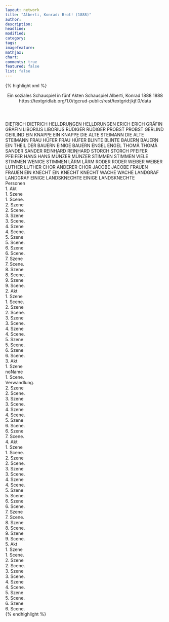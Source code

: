 ```yaml
---
layout: network
title: "Alberti, Konrad: Brot! (1888)"
author:
description:
headline:
modified:
category:
tags:
imagefeature: 
mathjax: 
chart: 
comments: true
featured: false
list: false
---
```

{% highlight xml %}
<?xml-model href="https://raw.githubusercontent.com/DLiNa/project/master/rules/lina.rnc"?><?xml-model href="https://raw.githubusercontent.com/DLiNa/project/master/rules/lina.sch"?>
<play xmlns="http://lina.digital">
  <header>
    <title>Brot!</title>
    <subtitle>Ein soziales Schauspiel in fünf Akten</subtitle>
    <genretitle>Schauspiel</genretitle>
    <author>Alberti, Konrad</author>
    <date type="print" when="1888">1888</date>
    <date type="premiere"/>
    <date type="written" when="1888">1888</date>
    <source>https://textgridlab.org/1.0/tgcrud-public/rest/textgrid:jkjf.0/data</source>
  </header>
  <personae>
    <character>
      <name>DIETRICH</name>
      <alias xml:id="dietrich">
        <name>DIETRICH</name>
      </alias>
    </character>
    <character>
      <name>HELLDRUNGEN</name>
      <alias xml:id="helldrungen">
        <name>HELLDRUNGEN</name>
      </alias>
    </character>
    <character>
      <name>ERICH</name>
      <alias xml:id="erich">
        <name>ERICH</name>
      </alias>
    </character>
    <character>
      <name>GRÄFIN</name>
      <alias xml:id="gräfin">
        <name>GRÄFIN</name>
      </alias>
    </character>
    <character>
      <name>LIBORIUS</name>
      <alias xml:id="liborius">
        <name>LIBORIUS</name>
      </alias>
    </character>
    <character>
      <name>RÜDIGER</name>
      <alias xml:id="rüdiger">
        <name>RÜDIGER</name>
      </alias>
    </character>
    <character>
      <name>PROBST</name>
      <alias xml:id="probst">
        <name>PROBST</name>
      </alias>
    </character>
    <character>
      <name>GERLIND</name>
      <alias xml:id="gerlind">
        <name>GERLIND</name>
      </alias>
    </character>
    <character>
      <name>EIN KNAPPE</name>
      <alias xml:id="ein_knappe">
        <name>EIN KNAPPE</name>
      </alias>
    </character>
    <character>
      <name>DIE ALTE STEIMANN</name>
      <alias xml:id="die_alte_steimann">
        <name>DIE ALTE STEIMANN</name>
      </alias>
    </character>
    <character>
      <name>FRAU HÜFER</name>
      <alias xml:id="frau_hüfer">
        <name>FRAU HÜFER</name>
      </alias>
    </character>
    <character>
      <name>BLINTE</name>
      <alias xml:id="blinte">
        <name>BLINTE</name>
      </alias>
    </character>
    <character>
      <name>BAUERN</name>
      <alias xml:id="bauern">
        <name>BAUERN</name>
      </alias>
      <alias xml:id="ein_theil_der_bauern">
        <name>EIN THEIL DER BAUERN</name>
      </alias>
      <alias xml:id="einige_bauern">
        <name>EINIGE BAUERN</name>
      </alias>
    </character>
    <character>
      <name>ENGEL</name>
      <alias xml:id="engel">
        <name>ENGEL</name>
      </alias>
    </character>
    <character>
      <name>THOMÄ</name>
      <alias xml:id="thomä">
        <name>THOMÄ</name>
      </alias>
    </character>
    <character>
      <name>SANDER</name>
      <alias xml:id="sander">
        <name>SANDER</name>
      </alias>
    </character>
    <character>
      <name>REINHARD</name>
      <alias xml:id="reinhard">
        <name>REINHARD</name>
      </alias>
    </character>
    <character>
      <name>STORCH</name>
      <alias xml:id="storch">
        <name>STORCH</name>
      </alias>
    </character>
    <character>
      <name>PFEIFER</name>
      <alias xml:id="pfeifer">
        <name>PFEIFER</name>
      </alias>
    </character>
    <character>
      <name>HANS</name>
      <alias xml:id="hans">
        <name>HANS</name>
      </alias>
    </character>
    <character>
      <name>MÜNZER</name>
      <alias xml:id="münzer">
        <name>MÜNZER</name>
      </alias>
    </character>
    <character>
      <name>STIMMEN</name>
      <alias xml:id="stimmen">
        <name>STIMMEN</name>
      </alias>
      <alias xml:id="viele_stimmen">
        <name>VIELE STIMMEN</name>
      </alias>
      <alias xml:id="wenige_stimmen">
        <name>WENIGE STIMMEN</name>
      </alias>
    </character>
    <character>
      <name>LÄRM</name>
      <alias xml:id="lärm">
        <name>LÄRM</name>
      </alias>
    </character>
    <character>
      <name>RODER</name>
      <alias xml:id="roder">
        <name>RODER</name>
      </alias>
    </character>
    <character>
      <name>WEIBER</name>
      <alias xml:id="weiber">
        <name>WEIBER</name>
      </alias>
    </character>
    <character>
      <name>LUTHER</name>
      <alias xml:id="luther">
        <name>LUTHER</name>
      </alias>
    </character>
    <character>
      <name>CHOR</name>
      <alias xml:id="anderer_chor">
        <name>ANDERER CHOR</name>
      </alias>
    </character>
    <character>
      <name>JACOBE</name>
      <alias xml:id="jacobe">
        <name>JACOBE</name>
      </alias>
    </character>
    <character>
      <name>FRAUEN</name>
      <alias xml:id="frauen">
        <name>FRAUEN</name>
      </alias>
    </character>
    <character>
      <name>EIN KNECHT</name>
      <alias xml:id="ein_knecht">
        <name>EIN KNECHT</name>
      </alias>
      <alias xml:id="knecht">
        <name>KNECHT</name>
      </alias>
    </character>
    <character>
      <name>WACHE</name>
      <alias xml:id="wache">
        <name>WACHE</name>
      </alias>
    </character>
    <character>
      <name>LANDGRAF</name>
      <alias xml:id="landgraf">
        <name>LANDGRAF</name>
      </alias>
    </character>
    <character>
      <name>EINIGE LANDSKNECHTE</name>
      <alias xml:id="einige_landsknechte">
        <name>EINIGE LANDSKNECHTE</name>
      </alias>
    </character>
  </personae>
  <text>
    <div>
      <head>Personen</head>
    </div>
    <div>
      <head>1. Akt</head>
      <div>
        <head>1. Szene</head>
        <div>
          <head>1. Scene.</head>
          <sp who="#dietrich">
            <amount n="4" unit="speech_acts"/>
            <amount n="67" unit="words"/>
            <amount n="2" unit="lines"/>
            <amount n="392" unit="chars"/>
          </sp>
          <sp who="#helldrungen">
            <amount n="2" unit="speech_acts"/>
            <amount n="2" unit="words"/>
            <amount n="2" unit="lines"/>
            <amount n="14" unit="chars"/>
          </sp>
          <sp who="#erich">
            <amount n="1" unit="speech_acts"/>
            <amount n="7" unit="words"/>
            <amount n="1" unit="lines"/>
            <amount n="33" unit="chars"/>
          </sp>
        </div>
      </div>
      <div>
        <head>2. Szene</head>
        <div>
          <head>2. Scene.</head>
          <sp who="#gräfin">
            <amount n="6" unit="speech_acts"/>
            <amount n="95" unit="words"/>
            <amount n="4" unit="lines"/>
            <amount n="530" unit="chars"/>
          </sp>
          <sp who="#helldrungen">
            <amount n="1" unit="speech_acts"/>
            <amount n="9" unit="words"/>
            <amount n="1" unit="lines"/>
            <amount n="50" unit="chars"/>
          </sp>
          <sp who="#dietrich">
            <amount n="5" unit="speech_acts"/>
            <amount n="121" unit="words"/>
            <amount n="3" unit="lines"/>
            <amount n="701" unit="chars"/>
          </sp>
        </div>
      </div>
      <div>
        <head>3. Szene</head>
        <div>
          <head>3. Scene.</head>
          <sp who="#liborius">
            <amount n="8" unit="speech_acts"/>
            <amount n="196" unit="words"/>
            <amount n="5" unit="lines"/>
            <amount n="1142" unit="chars"/>
          </sp>
          <sp who="#gräfin">
            <amount n="6" unit="speech_acts"/>
            <amount n="97" unit="words"/>
            <amount n="5" unit="lines"/>
            <amount n="566" unit="chars"/>
          </sp>
          <sp who="#dietrich">
            <amount n="4" unit="speech_acts"/>
            <amount n="294" unit="words"/>
            <amount n="1" unit="lines"/>
            <amount n="1722" unit="chars"/>
          </sp>
          <sp who="#rüdiger">
            <amount n="3" unit="speech_acts"/>
            <amount n="278" unit="words"/>
            <amount n="1637" unit="chars"/>
          </sp>
          <sp who="#helldrungen">
            <amount n="2" unit="speech_acts"/>
            <amount n="48" unit="words"/>
            <amount n="288" unit="chars"/>
          </sp>
          <sp who="#erich">
            <amount n="2" unit="speech_acts"/>
            <amount n="77" unit="words"/>
            <amount n="1" unit="lines"/>
            <amount n="428" unit="chars"/>
          </sp>
        </div>
      </div>
      <div>
        <head>4. Szene</head>
        <div>
          <head>4. Scene.</head>
          <sp who="#dietrich">
            <amount n="3" unit="speech_acts"/>
            <amount n="53" unit="words"/>
            <amount n="2" unit="lines"/>
            <amount n="296" unit="chars"/>
          </sp>
          <sp who="#probst">
            <amount n="4" unit="speech_acts"/>
            <amount n="254" unit="words"/>
            <amount n="1514" unit="chars"/>
          </sp>
          <sp who="#liborius">
            <amount n="2" unit="speech_acts"/>
            <amount n="59" unit="words"/>
            <amount n="311" unit="chars"/>
          </sp>
        </div>
      </div>
      <div>
        <head>5. Szene</head>
        <div>
          <head>5. Scene.</head>
          <sp who="#gerlind">
            <amount n="4" unit="speech_acts"/>
            <amount n="338" unit="words"/>
            <amount n="2" unit="lines"/>
            <amount n="1905" unit="chars"/>
          </sp>
          <sp who="#gräfin">
            <amount n="1" unit="speech_acts"/>
            <amount n="13" unit="words"/>
            <amount n="1" unit="lines"/>
            <amount n="68" unit="chars"/>
          </sp>
          <sp who="#liborius">
            <amount n="1" unit="speech_acts"/>
            <amount n="3" unit="words"/>
            <amount n="1" unit="lines"/>
            <amount n="20" unit="chars"/>
          </sp>
          <sp who="#dietrich">
            <amount n="2" unit="speech_acts"/>
            <amount n="29" unit="words"/>
            <amount n="1" unit="lines"/>
            <amount n="159" unit="chars"/>
          </sp>
          <sp who="#probst">
            <amount n="1" unit="speech_acts"/>
            <amount n="104" unit="words"/>
            <amount n="572" unit="chars"/>
          </sp>
          <sp who="#ein_knappe">
            <amount n="1" unit="speech_acts"/>
            <amount n="10" unit="words"/>
            <amount n="1" unit="lines"/>
            <amount n="53" unit="chars"/>
          </sp>
        </div>
      </div>
      <div>
        <head>6. Szene</head>
        <div>
          <head>6. Scene.</head>
          <sp who="#die_alte_steimann">
            <amount n="1" unit="speech_acts"/>
            <amount n="19" unit="words"/>
            <amount n="1" unit="lines"/>
            <amount n="94" unit="chars"/>
          </sp>
          <sp who="#frau_hüfer">
            <amount n="4" unit="speech_acts"/>
            <amount n="139" unit="words"/>
            <amount n="1" unit="lines"/>
            <amount n="757" unit="chars"/>
          </sp>
          <sp who="#dietrich">
            <amount n="6" unit="speech_acts"/>
            <amount n="98" unit="words"/>
            <amount n="3" unit="lines"/>
            <amount n="528" unit="chars"/>
          </sp>
          <sp who="#erich">
            <amount n="3" unit="speech_acts"/>
            <amount n="26" unit="words"/>
            <amount n="2" unit="lines"/>
            <amount n="144" unit="chars"/>
          </sp>
          <sp who="#gerlind">
            <amount n="1" unit="speech_acts"/>
            <amount n="13" unit="words"/>
            <amount n="1" unit="lines"/>
            <amount n="67" unit="chars"/>
          </sp>
          <sp who="#blinte">
            <amount n="4" unit="speech_acts"/>
            <amount n="203" unit="words"/>
            <amount n="1" unit="lines"/>
            <amount n="1075" unit="chars"/>
          </sp>
          <sp who="#bauern">
            <amount n="1" unit="speech_acts"/>
            <amount n="6" unit="words"/>
            <amount n="1" unit="lines"/>
            <amount n="29" unit="chars"/>
          </sp>
          <sp who="#liborius">
            <amount n="3" unit="speech_acts"/>
            <amount n="75" unit="words"/>
            <amount n="1" unit="lines"/>
            <amount n="444" unit="chars"/>
          </sp>
          <sp who="#engel">
            <amount n="1" unit="speech_acts"/>
            <amount n="87" unit="words"/>
            <amount n="490" unit="chars"/>
          </sp>
          <sp who="#viele_stimmen">
            <amount n="1" unit="speech_acts"/>
            <amount n="6" unit="words"/>
            <amount n="1" unit="lines"/>
            <amount n="34" unit="chars"/>
          </sp>
          <sp who="#rüdiger">
            <amount n="1" unit="speech_acts"/>
            <amount n="47" unit="words"/>
            <amount n="271" unit="chars"/>
          </sp>
          <sp who="#thomä">
            <amount n="1" unit="speech_acts"/>
            <amount n="56" unit="words"/>
            <amount n="340" unit="chars"/>
          </sp>
          <sp who="#probst">
            <amount n="1" unit="speech_acts"/>
            <amount n="15" unit="words"/>
            <amount n="1" unit="lines"/>
            <amount n="89" unit="chars"/>
          </sp>
          <sp who="#sander">
            <amount n="1" unit="speech_acts"/>
            <amount n="54" unit="words"/>
            <amount n="333" unit="chars"/>
          </sp>
          <sp who="#reinhard">
            <amount n="1" unit="speech_acts"/>
            <amount n="31" unit="words"/>
            <amount n="187" unit="chars"/>
          </sp>
          <sp who="#die_alte_steimann #frau_hüfer #dietrich #erich #gerlind #blinte #bauern #liborius #engel #viele_stimmen #rüdiger #thomä #probst #sander #reinhard #storch #einige_bauern">
            <amount n="1" unit="speech_acts"/>
            <amount n="2" unit="words"/>
            <amount n="1" unit="lines"/>
            <amount n="11" unit="chars"/>
          </sp>
          <sp who="#storch">
            <amount n="1" unit="speech_acts"/>
            <amount n="20" unit="words"/>
            <amount n="1" unit="lines"/>
            <amount n="85" unit="chars"/>
          </sp>
          <sp who="#einige_bauern">
            <amount n="1" unit="speech_acts"/>
            <amount n="9" unit="words"/>
            <amount n="1" unit="lines"/>
            <amount n="32" unit="chars"/>
          </sp>
        </div>
      </div>
      <div>
        <head>7. Szene</head>
        <div>
          <head>7. Scene.</head>
          <sp who="#pfeifer">
            <amount n="2" unit="speech_acts"/>
            <amount n="55" unit="words"/>
            <amount n="2" unit="lines"/>
            <amount n="278" unit="chars"/>
          </sp>
          <sp who="#thomä">
            <amount n="1" unit="speech_acts"/>
            <amount n="11" unit="words"/>
            <amount n="1" unit="lines"/>
            <amount n="50" unit="chars"/>
          </sp>
          <sp who="#rüdiger">
            <amount n="1" unit="speech_acts"/>
            <amount n="11" unit="words"/>
            <amount n="1" unit="lines"/>
            <amount n="57" unit="chars"/>
          </sp>
          <sp who="#dietrich">
            <amount n="2" unit="speech_acts"/>
            <amount n="39" unit="words"/>
            <amount n="1" unit="lines"/>
            <amount n="202" unit="chars"/>
          </sp>
          <sp who="#frau_hüfer">
            <amount n="1" unit="speech_acts"/>
            <amount n="30" unit="words"/>
            <amount n="194" unit="chars"/>
          </sp>
          <sp who="#bauern">
            <amount n="1" unit="speech_acts"/>
            <amount n="7" unit="words"/>
            <amount n="1" unit="lines"/>
            <amount n="39" unit="chars"/>
          </sp>
        </div>
      </div>
      <div>
        <head>8. Szene</head>
        <div>
          <head>8. Scene.</head>
          <sp who="#frau_hüfer">
            <amount n="1" unit="speech_acts"/>
            <amount n="3" unit="words"/>
            <amount n="1" unit="lines"/>
            <amount n="16" unit="chars"/>
          </sp>
          <sp who="#hans">
            <amount n="5" unit="speech_acts"/>
            <amount n="135" unit="words"/>
            <amount n="1" unit="lines"/>
            <amount n="771" unit="chars"/>
          </sp>
          <sp who="#dietrich">
            <amount n="4" unit="speech_acts"/>
            <amount n="70" unit="words"/>
            <amount n="2" unit="lines"/>
            <amount n="376" unit="chars"/>
          </sp>
          <sp who="#erich">
            <amount n="1" unit="speech_acts"/>
            <amount n="11" unit="words"/>
            <amount n="1" unit="lines"/>
            <amount n="59" unit="chars"/>
          </sp>
          <sp who="#gerlind">
            <amount n="2" unit="speech_acts"/>
            <amount n="35" unit="words"/>
            <amount n="1" unit="lines"/>
            <amount n="204" unit="chars"/>
          </sp>
          <sp who="#liborius">
            <amount n="1" unit="speech_acts"/>
            <amount n="18" unit="words"/>
            <amount n="113" unit="chars"/>
          </sp>
          <sp who="#pfeifer">
            <amount n="1" unit="speech_acts"/>
            <amount n="7" unit="words"/>
            <amount n="1" unit="lines"/>
            <amount n="32" unit="chars"/>
          </sp>
          <sp who="#engel">
            <amount n="1" unit="speech_acts"/>
            <amount n="13" unit="words"/>
            <amount n="1" unit="lines"/>
            <amount n="68" unit="chars"/>
          </sp>
          <sp who="#blinte">
            <amount n="1" unit="speech_acts"/>
            <amount n="12" unit="words"/>
            <amount n="1" unit="lines"/>
            <amount n="57" unit="chars"/>
          </sp>
        </div>
      </div>
      <div>
        <head>9. Szene</head>
        <div>
          <head>9. Scene.</head>
          <sp who="#münzer">
            <amount n="20" unit="speech_acts"/>
            <amount n="894" unit="words"/>
            <amount n="14" unit="lines"/>
            <amount n="5040" unit="chars"/>
          </sp>
          <sp who="#liborius">
            <amount n="3" unit="speech_acts"/>
            <amount n="54" unit="words"/>
            <amount n="2" unit="lines"/>
            <amount n="287" unit="chars"/>
          </sp>
          <sp who="#pfeifer">
            <amount n="8" unit="speech_acts"/>
            <amount n="86" unit="words"/>
            <amount n="6" unit="lines"/>
            <amount n="456" unit="chars"/>
          </sp>
          <sp who="#bauern">
            <amount n="7" unit="speech_acts"/>
            <amount n="81" unit="words"/>
            <amount n="5" unit="lines"/>
            <amount n="345" unit="chars"/>
          </sp>
          <sp who="#gerlind">
            <amount n="2" unit="speech_acts"/>
            <amount n="47" unit="words"/>
            <amount n="1" unit="lines"/>
            <amount n="297" unit="chars"/>
          </sp>
          <sp who="#blinte">
            <amount n="5" unit="speech_acts"/>
            <amount n="57" unit="words"/>
            <amount n="4" unit="lines"/>
            <amount n="311" unit="chars"/>
          </sp>
          <sp who="#dietrich">
            <amount n="5" unit="speech_acts"/>
            <amount n="57" unit="words"/>
            <amount n="4" unit="lines"/>
            <amount n="330" unit="chars"/>
          </sp>
          <sp who="#erich">
            <amount n="3" unit="speech_acts"/>
            <amount n="67" unit="words"/>
            <amount n="1" unit="lines"/>
            <amount n="385" unit="chars"/>
          </sp>
          <sp who="#hans">
            <amount n="1" unit="speech_acts"/>
            <amount n="22" unit="words"/>
            <amount n="115" unit="chars"/>
          </sp>
          <sp who="#ein_theil_der_bauern">
            <amount n="1" unit="speech_acts"/>
            <amount n="3" unit="words"/>
            <amount n="1" unit="lines"/>
            <amount n="12" unit="chars"/>
          </sp>
        </div>
      </div>
    </div>
    <div>
      <head>2. Akt</head>
      <div>
        <head>1. Szene</head>
        <div>
          <head>1. Scene.</head>
          <sp who="#blinte">
            <amount n="7" unit="speech_acts"/>
            <amount n="267" unit="words"/>
            <amount n="2" unit="lines"/>
            <amount n="1474" unit="chars"/>
          </sp>
          <sp who="#pfeifer">
            <amount n="4" unit="speech_acts"/>
            <amount n="81" unit="words"/>
            <amount n="2" unit="lines"/>
            <amount n="463" unit="chars"/>
          </sp>
          <sp who="#engel">
            <amount n="1" unit="speech_acts"/>
            <amount n="34" unit="words"/>
            <amount n="218" unit="chars"/>
          </sp>
          <sp who="#reinhard">
            <amount n="2" unit="speech_acts"/>
            <amount n="27" unit="words"/>
            <amount n="1" unit="lines"/>
            <amount n="158" unit="chars"/>
          </sp>
          <sp who="#hans">
            <amount n="4" unit="speech_acts"/>
            <amount n="45" unit="words"/>
            <amount n="3" unit="lines"/>
            <amount n="232" unit="chars"/>
          </sp>
        </div>
      </div>
      <div>
        <head>2. Szene</head>
        <div>
          <head>2. Scene.</head>
          <sp who="#münzer">
            <amount n="8" unit="speech_acts"/>
            <amount n="51" unit="words"/>
            <amount n="8" unit="lines"/>
            <amount n="301" unit="chars"/>
          </sp>
          <sp who="#pfeifer">
            <amount n="7" unit="speech_acts"/>
            <amount n="247" unit="words"/>
            <amount n="5" unit="lines"/>
            <amount n="1382" unit="chars"/>
          </sp>
          <sp who="#stimmen">
            <amount n="1" unit="speech_acts"/>
            <amount n="13" unit="words"/>
            <amount n="1" unit="lines"/>
            <amount n="60" unit="chars"/>
          </sp>
        </div>
      </div>
      <div>
        <head>3. Szene</head>
        <div>
          <head>3. Scene.</head>
          <sp who="#engel">
            <amount n="4" unit="speech_acts"/>
            <amount n="121" unit="words"/>
            <amount n="2" unit="lines"/>
            <amount n="681" unit="chars"/>
          </sp>
          <sp who="#münzer">
            <amount n="8" unit="speech_acts"/>
            <amount n="414" unit="words"/>
            <amount n="5" unit="lines"/>
            <amount n="2303" unit="chars"/>
          </sp>
          <sp who="#blinte">
            <amount n="5" unit="speech_acts"/>
            <amount n="128" unit="words"/>
            <amount n="1" unit="lines"/>
            <amount n="713" unit="chars"/>
          </sp>
          <sp who="#pfeifer">
            <amount n="2" unit="speech_acts"/>
            <amount n="12" unit="words"/>
            <amount n="2" unit="lines"/>
            <amount n="62" unit="chars"/>
          </sp>
          <sp who="#bauern">
            <amount n="3" unit="speech_acts"/>
            <amount n="38" unit="words"/>
            <amount n="2" unit="lines"/>
            <amount n="207" unit="chars"/>
          </sp>
          <sp who="#hans">
            <amount n="1" unit="speech_acts"/>
            <amount n="45" unit="words"/>
            <amount n="225" unit="chars"/>
          </sp>
          <sp who="#ein_theil_der_bauern">
            <amount n="1" unit="speech_acts"/>
            <amount n="3" unit="words"/>
            <amount n="1" unit="lines"/>
            <amount n="12" unit="chars"/>
          </sp>
          <sp who="#lärm">
            <amount n="1" unit="speech_acts"/>
            <amount n="10" unit="words"/>
            <amount n="1" unit="lines"/>
            <amount n="50" unit="chars"/>
          </sp>
        </div>
      </div>
      <div>
        <head>4. Szene</head>
        <div>
          <head>4. Scene.</head>
          <sp who="#erich">
            <amount n="4" unit="speech_acts"/>
            <amount n="46" unit="words"/>
            <amount n="2" unit="lines"/>
            <amount n="255" unit="chars"/>
          </sp>
          <sp who="#sander">
            <amount n="1" unit="speech_acts"/>
            <amount n="9" unit="words"/>
            <amount n="1" unit="lines"/>
            <amount n="62" unit="chars"/>
          </sp>
          <sp who="#engel #bauern">
            <amount n="1" unit="speech_acts"/>
            <amount n="4" unit="words"/>
            <amount n="1" unit="lines"/>
            <amount n="26" unit="chars"/>
          </sp>
          <sp who="#münzer">
            <amount n="4" unit="speech_acts"/>
            <amount n="86" unit="words"/>
            <amount n="3" unit="lines"/>
            <amount n="472" unit="chars"/>
          </sp>
          <sp who="#roder">
            <amount n="1" unit="speech_acts"/>
            <amount n="53" unit="words"/>
            <amount n="300" unit="chars"/>
          </sp>
          <sp who="#blinte">
            <amount n="1" unit="speech_acts"/>
            <amount n="8" unit="words"/>
            <amount n="1" unit="lines"/>
            <amount n="45" unit="chars"/>
          </sp>
          <sp who="#hans">
            <amount n="1" unit="speech_acts"/>
            <amount n="59" unit="words"/>
            <amount n="303" unit="chars"/>
          </sp>
          <sp who="#bauern">
            <amount n="2" unit="speech_acts"/>
            <amount n="14" unit="words"/>
            <amount n="2" unit="lines"/>
            <amount n="71" unit="chars"/>
          </sp>
        </div>
      </div>
      <div>
        <head>5. Szene</head>
        <div>
          <head>5. Scene.</head>
          <sp who="#münzer">
            <amount n="23" unit="speech_acts"/>
            <amount n="1747" unit="words"/>
            <amount n="7" unit="lines"/>
            <amount n="9580" unit="chars"/>
          </sp>
          <sp who="#gerlind">
            <amount n="22" unit="speech_acts"/>
            <amount n="460" unit="words"/>
            <amount n="11" unit="lines"/>
            <amount n="2479" unit="chars"/>
          </sp>
          <sp who="#lärm">
            <amount n="1" unit="speech_acts"/>
            <amount n="6" unit="words"/>
            <amount n="1" unit="lines"/>
            <amount n="39" unit="chars"/>
          </sp>
        </div>
      </div>
      <div>
        <head>6. Szene</head>
        <div>
          <head>6. Scene.</head>
          <sp who="#engel">
            <amount n="9" unit="speech_acts"/>
            <amount n="137" unit="words"/>
            <amount n="7" unit="lines"/>
            <amount n="722" unit="chars"/>
          </sp>
          <sp who="#bauern">
            <amount n="9" unit="speech_acts"/>
            <amount n="63" unit="words"/>
            <amount n="9" unit="lines"/>
            <amount n="338" unit="chars"/>
          </sp>
          <sp who="#münzer">
            <amount n="15" unit="speech_acts"/>
            <amount n="545" unit="words"/>
            <amount n="8" unit="lines"/>
            <amount n="2923" unit="chars"/>
          </sp>
          <sp who="#blinte">
            <amount n="6" unit="speech_acts"/>
            <amount n="80" unit="words"/>
            <amount n="5" unit="lines"/>
            <amount n="435" unit="chars"/>
          </sp>
          <sp who="#weiber">
            <amount n="3" unit="speech_acts"/>
            <amount n="45" unit="words"/>
            <amount n="2" unit="lines"/>
            <amount n="208" unit="chars"/>
          </sp>
          <sp who="#pfeifer">
            <amount n="6" unit="speech_acts"/>
            <amount n="180" unit="words"/>
            <amount n="3" unit="lines"/>
            <amount n="913" unit="chars"/>
          </sp>
          <sp who="#sander">
            <amount n="2" unit="speech_acts"/>
            <amount n="16" unit="words"/>
            <amount n="2" unit="lines"/>
            <amount n="73" unit="chars"/>
          </sp>
          <sp who="#engel #bauern #münzer #blinte #weiber #pfeifer #sander #roder #thomä #frau_hüfer #die_alte_steimann #gerlind #hans">
            <amount n="4" unit="speech_acts"/>
            <amount n="11" unit="words"/>
            <amount n="4" unit="lines"/>
            <amount n="53" unit="chars"/>
          </sp>
          <sp who="#roder">
            <amount n="3" unit="speech_acts"/>
            <amount n="48" unit="words"/>
            <amount n="2" unit="lines"/>
            <amount n="266" unit="chars"/>
          </sp>
          <sp who="#thomä">
            <amount n="4" unit="speech_acts"/>
            <amount n="112" unit="words"/>
            <amount n="3" unit="lines"/>
            <amount n="611" unit="chars"/>
          </sp>
          <sp who="#frau_hüfer">
            <amount n="1" unit="speech_acts"/>
            <amount n="48" unit="words"/>
            <amount n="229" unit="chars"/>
          </sp>
          <sp who="#die_alte_steimann">
            <amount n="1" unit="speech_acts"/>
            <amount n="25" unit="words"/>
            <amount n="131" unit="chars"/>
          </sp>
          <sp who="#gerlind">
            <amount n="6" unit="speech_acts"/>
            <amount n="75" unit="words"/>
            <amount n="5" unit="lines"/>
            <amount n="340" unit="chars"/>
          </sp>
          <sp who="#hans">
            <amount n="1" unit="speech_acts"/>
            <amount n="9" unit="words"/>
            <amount n="1" unit="lines"/>
            <amount n="66" unit="chars"/>
          </sp>
        </div>
      </div>
    </div>
    <div>
      <head>3. Akt</head>
      <div>
        <head>1. Szene</head>
        <div>
          <head>noName</head>
          <div>
            <head>1. Scene.</head>
            <sp who="#luther">
              <amount n="20" unit="speech_acts"/>
              <amount n="947" unit="words"/>
              <amount n="8" unit="lines"/>
              <amount n="5250" unit="chars"/>
            </sp>
            <sp who="#münzer">
              <amount n="18" unit="speech_acts"/>
              <amount n="1303" unit="words"/>
              <amount n="5" unit="lines"/>
              <amount n="7316" unit="chars"/>
            </sp>
            <sp who="#stimmen">
              <amount n="3" unit="speech_acts"/>
              <amount n="32" unit="words"/>
              <amount n="3" unit="lines"/>
              <amount n="168" unit="chars"/>
            </sp>
            <sp who="#wenige_stimmen">
              <amount n="1" unit="speech_acts"/>
              <amount n="54" unit="words"/>
              <amount n="11" unit="lines"/>
              <amount n="308" unit="chars"/>
            </sp>
            <sp who="#anderer_chor">
              <amount n="1" unit="speech_acts"/>
              <amount n="12" unit="words"/>
              <amount n="2" unit="lines"/>
              <amount n="57" unit="chars"/>
            </sp>
          </div>
          <div>
            <head>Verwandlung.</head>
          </div>
        </div>
      </div>
      <div>
        <head>2. Szene</head>
        <div>
          <head>2. Scene.</head>
          <sp who="#helldrungen">
            <amount n="7" unit="speech_acts"/>
            <amount n="88" unit="words"/>
            <amount n="7" unit="lines"/>
            <amount n="496" unit="chars"/>
          </sp>
          <sp who="#dietrich">
            <amount n="3" unit="speech_acts"/>
            <amount n="74" unit="words"/>
            <amount n="1" unit="lines"/>
            <amount n="376" unit="chars"/>
          </sp>
          <sp who="#gräfin">
            <amount n="4" unit="speech_acts"/>
            <amount n="76" unit="words"/>
            <amount n="3" unit="lines"/>
            <amount n="409" unit="chars"/>
          </sp>
          <sp who="#gerlind">
            <amount n="3" unit="speech_acts"/>
            <amount n="21" unit="words"/>
            <amount n="3" unit="lines"/>
            <amount n="110" unit="chars"/>
          </sp>
          <sp who="#jacobe">
            <amount n="1" unit="speech_acts"/>
            <amount n="10" unit="words"/>
            <amount n="1" unit="lines"/>
            <amount n="56" unit="chars"/>
          </sp>
        </div>
      </div>
      <div>
        <head>3. Szene</head>
        <div>
          <head>3. Scene.</head>
          <sp who="#gerlind">
            <amount n="8" unit="speech_acts"/>
            <amount n="144" unit="words"/>
            <amount n="3" unit="lines"/>
            <amount n="724" unit="chars"/>
          </sp>
          <sp who="#jacobe">
            <amount n="8" unit="speech_acts"/>
            <amount n="300" unit="words"/>
            <amount n="2" unit="lines"/>
            <amount n="1531" unit="chars"/>
          </sp>
        </div>
      </div>
      <div>
        <head>4. Szene</head>
        <div>
          <head>4. Scene.</head>
          <sp who="#gerlind">
            <amount n="22" unit="speech_acts"/>
            <amount n="1415" unit="words"/>
            <amount n="7" unit="lines"/>
            <amount n="7564" unit="chars"/>
          </sp>
          <sp who="#münzer">
            <amount n="22" unit="speech_acts"/>
            <amount n="831" unit="words"/>
            <amount n="6" unit="lines"/>
            <amount n="4480" unit="chars"/>
          </sp>
        </div>
      </div>
      <div>
        <head>5. Szene</head>
        <div>
          <head>6. Scene.</head>
          <sp who="#jacobe">
            <amount n="2" unit="speech_acts"/>
            <amount n="25" unit="words"/>
            <amount n="2" unit="lines"/>
            <amount n="130" unit="chars"/>
          </sp>
          <sp who="#dietrich">
            <amount n="11" unit="speech_acts"/>
            <amount n="319" unit="words"/>
            <amount n="5" unit="lines"/>
            <amount n="1745" unit="chars"/>
          </sp>
          <sp who="#gräfin">
            <amount n="7" unit="speech_acts"/>
            <amount n="81" unit="words"/>
            <amount n="6" unit="lines"/>
            <amount n="461" unit="chars"/>
          </sp>
          <sp who="#münzer">
            <amount n="4" unit="speech_acts"/>
            <amount n="85" unit="words"/>
            <amount n="3" unit="lines"/>
            <amount n="397" unit="chars"/>
          </sp>
          <sp who="#gerlind">
            <amount n="9" unit="speech_acts"/>
            <amount n="262" unit="words"/>
            <amount n="4" unit="lines"/>
            <amount n="1359" unit="chars"/>
          </sp>
          <sp who="#frauen">
            <amount n="1" unit="speech_acts"/>
          </sp>
          <sp who="#ein_knecht">
            <amount n="1" unit="speech_acts"/>
            <amount n="35" unit="words"/>
            <amount n="174" unit="chars"/>
          </sp>
          <sp who="#knecht">
            <amount n="1" unit="speech_acts"/>
            <amount n="8" unit="words"/>
            <amount n="1" unit="lines"/>
            <amount n="45" unit="chars"/>
          </sp>
        </div>
      </div>
      <div>
        <head>6. Szene</head>
        <div>
          <head>7. Scene.</head>
          <sp who="#dietrich">
            <amount n="7" unit="speech_acts"/>
            <amount n="323" unit="words"/>
            <amount n="3" unit="lines"/>
            <amount n="1755" unit="chars"/>
          </sp>
          <sp who="#helldrungen">
            <amount n="9" unit="speech_acts"/>
            <amount n="236" unit="words"/>
            <amount n="6" unit="lines"/>
            <amount n="1245" unit="chars"/>
          </sp>
          <sp who="#gerlind">
            <amount n="10" unit="speech_acts"/>
            <amount n="452" unit="words"/>
            <amount n="4" unit="lines"/>
            <amount n="2374" unit="chars"/>
          </sp>
          <sp who="#gräfin">
            <amount n="1" unit="speech_acts"/>
            <amount n="12" unit="words"/>
            <amount n="1" unit="lines"/>
            <amount n="59" unit="chars"/>
          </sp>
          <sp who="#ein_knecht">
            <amount n="1" unit="speech_acts"/>
            <amount n="18" unit="words"/>
            <amount n="1" unit="lines"/>
            <amount n="91" unit="chars"/>
          </sp>
        </div>
      </div>
    </div>
    <div>
      <head>4. Akt</head>
      <div>
        <head>1. Szene</head>
        <div>
          <head>1. Scene.</head>
          <sp who="#blinte">
            <amount n="5" unit="speech_acts"/>
            <amount n="89" unit="words"/>
            <amount n="3" unit="lines"/>
            <amount n="502" unit="chars"/>
          </sp>
          <sp who="#storch">
            <amount n="2" unit="speech_acts"/>
            <amount n="23" unit="words"/>
            <amount n="2" unit="lines"/>
            <amount n="138" unit="chars"/>
          </sp>
          <sp who="#bauern">
            <amount n="3" unit="speech_acts"/>
            <amount n="21" unit="words"/>
            <amount n="3" unit="lines"/>
            <amount n="121" unit="chars"/>
          </sp>
          <sp who="#thomä">
            <amount n="2" unit="speech_acts"/>
            <amount n="23" unit="words"/>
            <amount n="2" unit="lines"/>
            <amount n="132" unit="chars"/>
          </sp>
        </div>
      </div>
      <div>
        <head>2. Szene</head>
        <div>
          <head>2. Scene.</head>
          <sp who="#pfeifer">
            <amount n="4" unit="speech_acts"/>
            <amount n="47" unit="words"/>
            <amount n="3" unit="lines"/>
            <amount n="260" unit="chars"/>
          </sp>
          <sp who="#münzer">
            <amount n="8" unit="speech_acts"/>
            <amount n="324" unit="words"/>
            <amount n="3" unit="lines"/>
            <amount n="1721" unit="chars"/>
          </sp>
          <sp who="#storch">
            <amount n="1" unit="speech_acts"/>
            <amount n="5" unit="words"/>
            <amount n="1" unit="lines"/>
            <amount n="24" unit="chars"/>
          </sp>
          <sp who="#sander">
            <amount n="3" unit="speech_acts"/>
            <amount n="52" unit="words"/>
            <amount n="2" unit="lines"/>
            <amount n="263" unit="chars"/>
          </sp>
          <sp who="#engel">
            <amount n="3" unit="speech_acts"/>
            <amount n="81" unit="words"/>
            <amount n="1" unit="lines"/>
            <amount n="404" unit="chars"/>
          </sp>
          <sp who="#blinte">
            <amount n="4" unit="speech_acts"/>
            <amount n="83" unit="words"/>
            <amount n="3" unit="lines"/>
            <amount n="417" unit="chars"/>
          </sp>
          <sp who="#bauern">
            <amount n="3" unit="speech_acts"/>
            <amount n="55" unit="words"/>
            <amount n="2" unit="lines"/>
            <amount n="278" unit="chars"/>
          </sp>
          <sp who="#thomä">
            <amount n="1" unit="speech_acts"/>
            <amount n="12" unit="words"/>
            <amount n="1" unit="lines"/>
            <amount n="64" unit="chars"/>
          </sp>
        </div>
      </div>
      <div>
        <head>3. Szene</head>
        <div>
          <head>3. Scene.</head>
          <sp who="#münzer">
            <amount n="9" unit="speech_acts"/>
            <amount n="384" unit="words"/>
            <amount n="3" unit="lines"/>
            <amount n="2144" unit="chars"/>
          </sp>
          <sp who="#hans">
            <amount n="4" unit="speech_acts"/>
            <amount n="120" unit="words"/>
            <amount n="3" unit="lines"/>
            <amount n="694" unit="chars"/>
          </sp>
          <sp who="#pfeifer">
            <amount n="6" unit="speech_acts"/>
            <amount n="326" unit="words"/>
            <amount n="1830" unit="chars"/>
          </sp>
        </div>
      </div>
      <div>
        <head>4. Szene</head>
        <div>
          <head>4. Scene.</head>
          <sp who="#münzer">
            <amount n="1" unit="speech_acts"/>
            <amount n="175" unit="words"/>
            <amount n="925" unit="chars"/>
          </sp>
        </div>
      </div>
      <div>
        <head>5. Szene</head>
        <div>
          <head>5. Scene.</head>
          <sp who="#pfeifer">
            <amount n="5" unit="speech_acts"/>
            <amount n="173" unit="words"/>
            <amount n="2" unit="lines"/>
            <amount n="1004" unit="chars"/>
          </sp>
          <sp who="#münzer">
            <amount n="7" unit="speech_acts"/>
            <amount n="246" unit="words"/>
            <amount n="2" unit="lines"/>
            <amount n="1348" unit="chars"/>
          </sp>
          <sp who="#roder">
            <amount n="3" unit="speech_acts"/>
            <amount n="197" unit="words"/>
            <amount n="1" unit="lines"/>
            <amount n="1180" unit="chars"/>
          </sp>
        </div>
      </div>
      <div>
        <head>6. Szene</head>
        <div>
          <head>6. Scene.</head>
          <sp who="#hans">
            <amount n="6" unit="speech_acts"/>
            <amount n="147" unit="words"/>
            <amount n="4" unit="lines"/>
            <amount n="754" unit="chars"/>
          </sp>
          <sp who="#münzer">
            <amount n="6" unit="speech_acts"/>
            <amount n="359" unit="words"/>
            <amount n="1985" unit="chars"/>
          </sp>
        </div>
      </div>
      <div>
        <head>7. Szene</head>
        <div>
          <head>7. Scene.</head>
          <sp who="#wache">
            <amount n="1" unit="speech_acts"/>
            <amount n="11" unit="words"/>
            <amount n="1" unit="lines"/>
            <amount n="57" unit="chars"/>
          </sp>
          <sp who="#münzer">
            <amount n="13" unit="speech_acts"/>
            <amount n="510" unit="words"/>
            <amount n="4" unit="lines"/>
            <amount n="2652" unit="chars"/>
          </sp>
          <sp who="#jacobe">
            <amount n="12" unit="speech_acts"/>
            <amount n="741" unit="words"/>
            <amount n="2" unit="lines"/>
            <amount n="3913" unit="chars"/>
          </sp>
        </div>
      </div>
      <div>
        <head>8. Szene</head>
        <div>
          <head>8. Scene.</head>
          <sp who="#pfeifer">
            <amount n="14" unit="speech_acts"/>
            <amount n="765" unit="words"/>
            <amount n="4" unit="lines"/>
            <amount n="4239" unit="chars"/>
          </sp>
          <sp who="#münzer">
            <amount n="14" unit="speech_acts"/>
            <amount n="359" unit="words"/>
            <amount n="8" unit="lines"/>
            <amount n="1907" unit="chars"/>
          </sp>
          <sp who="#jacobe">
            <amount n="5" unit="speech_acts"/>
            <amount n="152" unit="words"/>
            <amount n="3" unit="lines"/>
            <amount n="836" unit="chars"/>
          </sp>
          <sp who="#wache">
            <amount n="1" unit="speech_acts"/>
            <amount n="17" unit="words"/>
            <amount n="1" unit="lines"/>
            <amount n="98" unit="chars"/>
          </sp>
          <sp who="#hans">
            <amount n="2" unit="speech_acts"/>
            <amount n="120" unit="words"/>
            <amount n="1" unit="lines"/>
            <amount n="761" unit="chars"/>
          </sp>
          <sp who="#bauern">
            <amount n="1" unit="speech_acts"/>
            <amount n="3" unit="words"/>
            <amount n="1" unit="lines"/>
            <amount n="20" unit="chars"/>
          </sp>
        </div>
      </div>
      <div>
        <head>9. Szene</head>
        <div>
          <head>9. Scene.</head>
          <sp who="#münzer">
            <amount n="3" unit="speech_acts"/>
            <amount n="434" unit="words"/>
            <amount n="1" unit="lines"/>
            <amount n="2308" unit="chars"/>
          </sp>
          <sp who="#blinte">
            <amount n="3" unit="speech_acts"/>
            <amount n="75" unit="words"/>
            <amount n="1" unit="lines"/>
            <amount n="439" unit="chars"/>
          </sp>
        </div>
      </div>
    </div>
    <div>
      <head>5. Akt</head>
      <div>
        <head>1. Szene</head>
        <div>
          <head>1. Scene.</head>
          <sp who="#landgraf">
            <amount n="2" unit="speech_acts"/>
            <amount n="91" unit="words"/>
            <amount n="1" unit="lines"/>
            <amount n="552" unit="chars"/>
          </sp>
          <sp who="#helldrungen">
            <amount n="2" unit="speech_acts"/>
            <amount n="28" unit="words"/>
            <amount n="1" unit="lines"/>
            <amount n="172" unit="chars"/>
          </sp>
          <sp who="#probst">
            <amount n="3" unit="speech_acts"/>
            <amount n="113" unit="words"/>
            <amount n="1" unit="lines"/>
            <amount n="625" unit="chars"/>
          </sp>
          <sp who="#dietrich">
            <amount n="1" unit="speech_acts"/>
            <amount n="36" unit="words"/>
            <amount n="199" unit="chars"/>
          </sp>
        </div>
      </div>
      <div>
        <head>2. Szene</head>
        <div>
          <head>2. Scene.</head>
          <sp who="#münzer">
            <amount n="2" unit="speech_acts"/>
            <amount n="172" unit="words"/>
            <amount n="912" unit="chars"/>
          </sp>
          <sp who="#gerlind">
            <amount n="1" unit="speech_acts"/>
            <amount n="84" unit="words"/>
            <amount n="485" unit="chars"/>
          </sp>
        </div>
      </div>
      <div>
        <head>3. Szene</head>
        <div>
          <head>3. Scene.</head>
          <sp who="#hans">
            <amount n="7" unit="speech_acts"/>
            <amount n="362" unit="words"/>
            <amount n="4" unit="lines"/>
            <amount n="1943" unit="chars"/>
          </sp>
          <sp who="#münzer">
            <amount n="8" unit="speech_acts"/>
            <amount n="355" unit="words"/>
            <amount n="4" unit="lines"/>
            <amount n="1928" unit="chars"/>
          </sp>
          <sp who="#bauern">
            <amount n="4" unit="speech_acts"/>
            <amount n="33" unit="words"/>
            <amount n="4" unit="lines"/>
            <amount n="140" unit="chars"/>
          </sp>
          <sp who="#gerlind">
            <amount n="1" unit="speech_acts"/>
            <amount n="156" unit="words"/>
            <amount n="857" unit="chars"/>
          </sp>
        </div>
      </div>
      <div>
        <head>4. Szene</head>
        <div>
          <head>4. Scene.</head>
          <sp who="#landgraf">
            <amount n="3" unit="speech_acts"/>
            <amount n="92" unit="words"/>
            <amount n="2" unit="lines"/>
            <amount n="472" unit="chars"/>
          </sp>
          <sp who="#helldrungen">
            <amount n="1" unit="speech_acts"/>
            <amount n="25" unit="words"/>
            <amount n="144" unit="chars"/>
          </sp>
          <sp who="#probst">
            <amount n="1" unit="speech_acts"/>
            <amount n="45" unit="words"/>
            <amount n="284" unit="chars"/>
          </sp>
          <sp who="#dietrich">
            <amount n="1" unit="speech_acts"/>
            <amount n="5" unit="words"/>
            <amount n="1" unit="lines"/>
            <amount n="27" unit="chars"/>
          </sp>
          <sp who="#einige_landsknechte">
            <amount n="1" unit="speech_acts"/>
            <amount n="12" unit="words"/>
            <amount n="1" unit="lines"/>
            <amount n="49" unit="chars"/>
          </sp>
        </div>
      </div>
      <div>
        <head>5. Szene</head>
        <div>
          <head>5. Scene.</head>
          <sp who="#pfeifer">
            <amount n="6" unit="speech_acts"/>
            <amount n="259" unit="words"/>
            <amount n="3" unit="lines"/>
            <amount n="1455" unit="chars"/>
          </sp>
          <sp who="#gerlind">
            <amount n="5" unit="speech_acts"/>
            <amount n="74" unit="words"/>
            <amount n="3" unit="lines"/>
            <amount n="395" unit="chars"/>
          </sp>
          <sp who="#münzer">
            <amount n="7" unit="speech_acts"/>
            <amount n="182" unit="words"/>
            <amount n="3" unit="lines"/>
            <amount n="988" unit="chars"/>
          </sp>
          <sp who="#hans">
            <amount n="7" unit="speech_acts"/>
            <amount n="172" unit="words"/>
            <amount n="6" unit="lines"/>
            <amount n="939" unit="chars"/>
          </sp>
        </div>
      </div>
      <div>
        <head>6. Szene</head>
        <div>
          <head>6. Scene.</head>
          <sp who="#helldrungen">
            <amount n="7" unit="speech_acts"/>
            <amount n="112" unit="words"/>
            <amount n="4" unit="lines"/>
            <amount n="622" unit="chars"/>
          </sp>
          <sp who="#hans">
            <amount n="4" unit="speech_acts"/>
            <amount n="40" unit="words"/>
            <amount n="3" unit="lines"/>
            <amount n="215" unit="chars"/>
          </sp>
          <sp who="#dietrich">
            <amount n="10" unit="speech_acts"/>
            <amount n="227" unit="words"/>
            <amount n="4" unit="lines"/>
            <amount n="1257" unit="chars"/>
          </sp>
          <sp who="#probst">
            <amount n="2" unit="speech_acts"/>
            <amount n="68" unit="words"/>
            <amount n="1" unit="lines"/>
            <amount n="373" unit="chars"/>
          </sp>
          <sp who="#landgraf">
            <amount n="2" unit="speech_acts"/>
            <amount n="246" unit="words"/>
            <amount n="1431" unit="chars"/>
          </sp>
          <sp who="#münzer">
            <amount n="6" unit="speech_acts"/>
            <amount n="374" unit="words"/>
            <amount n="2132" unit="chars"/>
          </sp>
          <sp who="#helldrungen #hans #dietrich #probst #landgraf #münzer #roder">
            <amount n="1" unit="speech_acts"/>
            <amount n="2" unit="words"/>
            <amount n="1" unit="lines"/>
            <amount n="7" unit="chars"/>
          </sp>
          <sp who="#roder">
            <amount n="1" unit="speech_acts"/>
            <amount n="61" unit="words"/>
            <amount n="332" unit="chars"/>
          </sp>
        </div>
      </div>
    </div>
  </text>
</play>
{% endhighlight %}